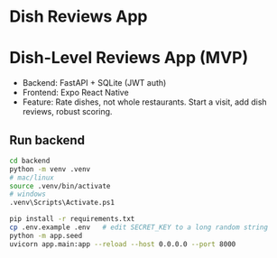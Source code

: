 # Dish Reviews App

# Dish-Level Reviews App (MVP)

- Backend: FastAPI + SQLite (JWT auth)
- Frontend: Expo React Native
- Feature: Rate dishes, not whole restaurants. Start a visit, add dish reviews, robust scoring.

## Run backend
```bash
cd backend
python -m venv .venv
# mac/linux
source .venv/bin/activate
# windows
.venv\Scripts\Activate.ps1

pip install -r requirements.txt
cp .env.example .env   # edit SECRET_KEY to a long random string
python -m app.seed
uvicorn app.main:app --reload --host 0.0.0.0 --port 8000
